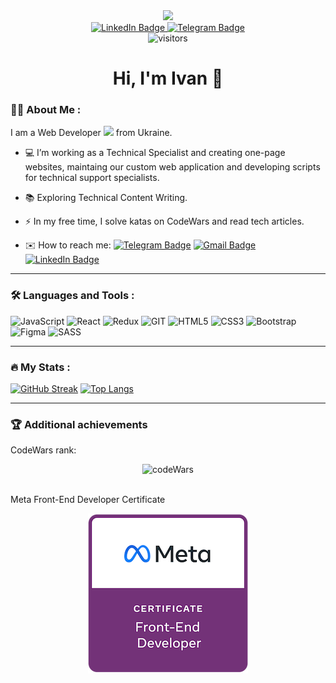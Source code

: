 <div id="header" align="center">
  <img src="https://media.giphy.com/media/v1.Y2lkPTc5MGI3NjExZGd6d3Nhc2htdHowd3d5OWI1dzBhNGRicHp3eG5iOXZxYWNhMXhkOSZlcD12MV9pbnRlcm5hbF9naWZfYnlfaWQmY3Q9Zw/qgQUggAC3Pfv687qPC/giphy.gif" width="300"/>

  <div id="badges">
  <a href="https://www.linkedin.com/in/ivan-vasiunin-9967a5132/">
    <img src="https://img.shields.io/badge/LinkedIn-blue?style=for-the-badge&logo=linkedin&logoColor=white" alt="LinkedIn Badge"/>
  </a>
  <a href="https://t.me/IvanVasiunin">
    <img src="https://img.shields.io/badge/Telegram-blue?style=for-the-badge&logo=telegram&logoColor=white" alt="Telegram Badge"/>
  </a>
  </div>
  
  <img src="https://komarev.com/ghpvc/?username=ivanvaiunin&style=flat-square&color=blue" alt="visitors"/>

  <h1>
    Hi, I'm Ivan 👋
  </h1>
</div>


### :man_technologist: About Me :

I am a Web Developer <img src="https://media.giphy.com/media/WUlplcMpOCEmTGBtBW/giphy.gif" width="30"> from Ukraine.

- :computer: I’m working as a Technical Specialist and creating one-page websites, maintaing our custom web application and developing scripts for technical support specialists.

- :books: Exploring Technical Content Writing.

- :zap: In my free time, I solve katas on CodeWars and read tech articles.

- :envelope: How to reach me: [![Telegram Badge](https://img.shields.io/badge/-IvanVasiunin-blue?style=flat&logo=Telegram&logoColor=white)](https://t.me/IvanVasiunin) [![Gmail Badge](https://img.shields.io/badge/-ivanvasyunin@gmail.com-red?style=flat&logo=Gmail&logoColor=white)](mailto:ivanvasyunin@gmail.com) [![LinkedIn Badge](https://img.shields.io/badge/-IvanVasiunin-blue?style=flat&logo=Linkedin&logoColor=white)](https://www.linkedin.com/in/ivan-vasiunin-9967a5132/)

---
### :hammer_and_wrench: Languages and Tools :

![JavaScript](https://img.shields.io/badge/JavaScript-F7DF1E?style=for-the-badge&logo=javascript&logoColor=black)
![React](https://img.shields.io/badge/react-%2320232a.svg?style=for-the-badge&logo=react&logoColor=%2361DAFB)
![Redux](https://img.shields.io/badge/redux-%23593d88.svg?style=for-the-badge&logo=redux&logoColor=white)
![GIT](https://img.shields.io/badge/GIT-E44C30?style=for-the-badge&logo=git&logoColor=white)
![HTML5](https://img.shields.io/badge/html5-%23E34F26.svg?style=for-the-badge&logo=html5&logoColor=white)
![CSS3](https://img.shields.io/badge/css3-%231572B6.svg?style=for-the-badge&logo=css3&logoColor=white)
![Bootstrap](https://img.shields.io/badge/bootstrap-%23563D7C.svg?style=for-the-badge&logo=bootstrap&logoColor=white)
![Figma](https://img.shields.io/badge/figma-%23F24E1E.svg?style=for-the-badge&logo=figma&logoColor=white)
![SASS](https://img.shields.io/badge/SASS-hotpink.svg?style=for-the-badge&logo=SASS&logoColor=white)

---
### :fire: My Stats :

[![GitHub Streak](https://streak-stats.demolab.com?user=ivanvasiunin&theme=transparent&hide_border=true&mode=weekly&fire=FF2222&dates=2C68F6&currStreakLabel=2C68F6&currStreakNum=2C68F6)](https://git.io/streak-stats)   [![Top Langs](https://github-readme-stats.vercel.app/api/top-langs/?username=ivanvasiunin&layout=compact)](https://github.com/anuraghazra/github-readme-stats)

---
### :trophy: Additional achievements

CodeWars rank:

<div align="center">
  <img src="https://www.codewars.com/users/IvanVasiunin/badges/large" alt="codeWars"/>
</div>

<br>

Meta Front-End Developer Certificate

<div align="center">
  <a href="https://www.credly.com/badges/4db639f9-f676-4f37-89f8-0fcd6455cf96/public_url">
    <img src="https://github.com/IvanVasiunin/IvanVasiunin/blob/main/img/meta-front-end-developer-certificate.png" alt="certificate" />
  </a>
</div>
